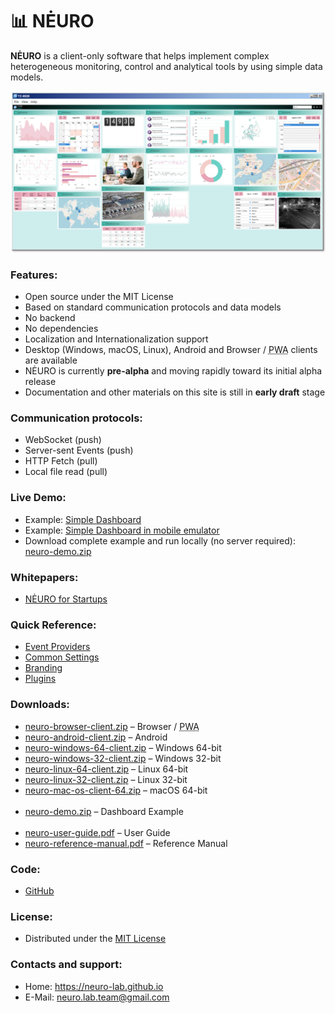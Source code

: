 <h1>📊 NĖURO</h1>
<p><strong>NĖURO</strong> is a client-only software that helps implement complex heterogeneous monitoring, control and analytical tools by using simple data models.</p>
<img src="https://github.com/neuro-lab/neuro-lab.github.io/blob/master/screenshot.png">

<h3>Features:</h3>
<ul>
	<li>Open source under the MIT License</li>
	<li>Based on standard communication protocols and data models</li>
	<li>No backend</li>
	<li>No dependencies</li>
	<li>Localization and Internationalization support</li>
	<li>Desktop (Windows, macOS, Linux), Android and Browser / <abbr title="Progressive Web Apps">PWA</abbr> clients are available</li>
	<li>NĖURO is currently <strong>pre-alpha</strong> and moving rapidly toward its initial alpha release</li>
	<li>Documentation and other materials on this site is still in <strong>early draft</strong> stage</li>
</ul>

<h3>Communication protocols:</h3>
	 <ul>
	 	<li>WebSocket (push)</li>
	 	<li>Server-sent Events (push)</li>
	 	<li>HTTP Fetch (pull)</li>
	 	<li>Local file read (pull)</li>
	 </ul>

<h3>Live Demo:</h3>
<ul>
	<li>Example: <a href="https://neuro-lab.github.io/demo/neuro-demo" target="_blank">Simple Dashboard</a></li>
	<li>Example: <a href="http://troy.labs.daum.net/?url=https%3A%2F%2Fneuro-lab.github.io%2Fdemo%2Fneuro-demo&device=A1522;PC00;T700" target="_blank">Simple Dashboard in mobile emulator</a></li>
	<li>Download complete example and run locally (no server required): <a href="https://neuro-lab.github.io/dist/neuro-demo.zip">neuro-demo.zip</a></li>
</ul>

<h3>Whitepapers:</h3>
<ul>
	<li><a href="https://neuro-lab.github.io/nero-for-sturtups.html" target="_blank">NĖURO for Startups</a></li>
</ul>

<h3>Quick Reference:</h3>
<ul>
	<li><a href="event-providers.html" target="_blank">Event Providers</a></li>
	<li><a href="common-settings.html" target="_blank">Common Settings</a></li>
	<li><a href="branding.html" target="_blank">Branding</a></li>
	<li><a href="plugins.html" target="_blank">Plugins</a></li>
</ul>
	
<h3>Downloads:</h3>
<ul>
	<li><a href="https://neuro-lab.github.io/dist/neuro-browser-client.zip" target="_blank">neuro-browser-client.zip</a><span> – Browser / <abbr title="Progressive Web Apps">PWA</abbr></span></li>
	<li><a href="https://neuro-lab.github.io/dist/neuro-android-client.zip" target="_blank">neuro-android-client.zip</a><span> – Android</span></li>
	<li><a href="https://neuro-lab.github.io/dist/neuro-windows-64-client.zip" target="_blank">neuro-windows-64-client.zip</a><span> – Windows 64-bit</span></li>
	<li><a href="https://neuro-lab.github.io/dist/neuro-windows-32-client.zip" target="_blank">neuro-windows-32-client.zip</a><span> – Windows 32-bit</span></li>
	<li><a href="https://neuro-lab.github.io/dist/neuro-linux-64-client.zip" target="_blank">neuro-linux-64-client.zip</a><span> – Linux 64-bit</span></li>
	<li><a href="https://neuro-lab.github.io/dist/neuro-linux-32-client.zip" target="_blank">neuro-linux-32-client.zip</a><span> – Linux 32-bit</span></li>
	<li><a href="https://neuro-lab.github.io/dist/neuro-mac-os-x-client-64.zip" target="_blank">neuro-mac-os-client-64.zip</a><span> – macOS 64-bit</span></li>
	<br>
	<li><a href="https://neuro-lab.github.io/dist/neuro-demo.zip" target="_blank">neuro-demo.zip</a><span style="white-space: nowrap;"> – Dashboard Example</span></li>
	<br>
	<li><a href="https://neuro-lab.github.io/dist/neuro-user-guide.pdf" target="_blank">neuro-user-guide.pdf</a><span> – User Guide</span></li>
	<li><a href="https://neuro-lab.github.io/dist/neuro-reference-manual.pdf" target="_blank">neuro-reference-manual.pdf</a><span> – Reference Manual</span></li>
</ul>

<h3>Code:</h3>
<ul>
	<li><a href="https://github.com/neuro-lab/neuro-lab.github.io" target="_blank">GitHub</a></li>
</ul>

<h3>License:</h3>
<ul>
	<li>Distributed under the <a href="https://github.com/neuro-lab/neuro-lab.github.io/blob/master/LICENSE">MIT License</a></li>
</ul>

<h3>Contacts and support:</h3>
<ul>
	<li>Home: <a href="https://neuro-lab.github.io" target="_blank">https://neuro-lab.github.io</a></li>
	<li>E-Mail: <a href="mailto:neuro.lab.team@gmail.com" target="_blank">neuro.lab.team@gmail.com</a></li>
</ul>
